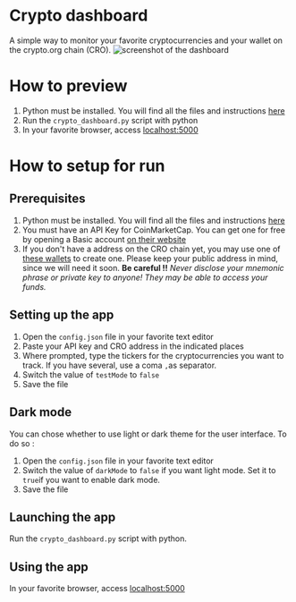 # Crypto dashboard
A simple way to monitor your favorite cryptocurrencies and your wallet on the crypto.org chain (CRO).
![screenshot of the dashboard](https://user-images.githubusercontent.com/37737972/115888660-73626080-a453-11eb-8291-2796212947e1.png)


# How to preview
1. Python must be installed. You will find all the files and instructions [here](https://www.python.org/downloads/)
2. Run the `crypto_dashboard.py` script with python
3. In your favorite browser, access [localhost:5000](localhost:5000)

# How to setup for run
## Prerequisites
1. Python must be installed. You will find all the files and instructions [here](https://www.python.org/downloads/)
2. You must have an API Key for CoinMarketCap. You can get one for free by opening a Basic account [on their website](https://pro.coinmarketcap.com/)
3. If you don't have a address on the CRO chain yet, you may use one of [these wallets](https://crypto.org/wallets) to create one. Please keep your public address in mind, since we will need it soon. **Be careful !!** _Never disclose your mnemonic phrase or private key to anyone! They may be able to access your funds._

## Setting up the app
1. Open the `config.json` file in your favorite text editor
2. Paste your API key and CRO address in the indicated places
3. Where prompted, type the tickers for the cryptocurrencies you want to track. If you have several, use a coma `,`as separator.
4. Switch the value of `testMode` to `false`
5. Save the file

## Dark mode
You can chose whether to use light or dark theme for the user interface. To do so :
1. Open the `config.json` file in your favorite text editor
2. Switch the value of `darkMode` to `false` if you want light mode. Set it to `true`if you want to enable dark mode.
3. Save the file

## Launching the app
Run the `crypto_dashboard.py` script with python.

## Using the app
In your favorite browser, access [localhost:5000](localhost:5000)
